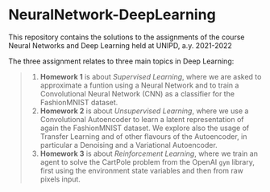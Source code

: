 # NeuralNetwork-DeepLearning
This repository contains the solutions to the assignments of the course Neural Networks and Deep Learning held at UNIPD, a.y. 2021-2022

The three assignment relates to three main topics in Deep Learning:  
> 1. **Homework 1** is about *Supervised Learning*, where we are asked to approximate a funtion using a Neural Network and to train a Convolutional Neural Network (CNN) as a classifier for the FashionMNIST dataset.  
> 2. **Homework 2** is about *Unsupervised Learning*, where we use a Convolutional Autoencoder to learn a latent representation of again the FashionMNIST dataset. We explore also the usage of Transfer Learning and of other flavours of the Autoencoder, in particular a Denoising and a Variational Autoencoder.
> 3. **Homework 3** is about *Reinforcement Learning*, where we train an agent to solve the CartPole problem from the OpenAI `gym` library, first using the environment state variables and then from raw pixels input.
